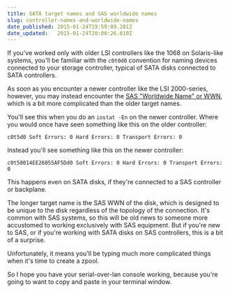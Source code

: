 ```yaml
---
title: SATA target names and SAS worldwide names
slug: controller-names-and-worldwide-names
date_published: 2015-01-24T19:59:09.281Z
date_updated:   2015-01-24T20:00:26.010Z
---
```


If you've worked only with older LSI controllers like the 1068 on Solaris-like systems, you'll be familiar with the `c0t0d0` convention for naming devices connected to your storage controller, typical of SATA disks connected to SATA controllers.

As soon as you encounter a newer controller like the LSI 2000-series, however, you may instead encounter the [SAS "Worldwide Name" or WWN](http://en.wikipedia.org/wiki/World_Wide_Name), which is a bit more complicated than the older target names.

You'll see this when you do an `iostat -En` on the newer controller. Where you would once have seen something like this on the older controller:
```
c0t5d0 Soft Errors: 0 Hard Errors: 0 Transport Errors: 0 
```
Instead you'll see something like this on the newer controller:
```
c0t50014EE26055AF5Dd0 Soft Errors: 0 Hard Errors: 0 Transport Errors: 0 
```
This happens even on SATA disks, if they're connected to a SAS controller or backplane.

The longer target name is the SAS WWN of the disk, which is designed to be unique to the disk regardless of the topology of the connection. It's common with SAS systems, so this will be old news to someone more accustomed to working exclusively with SAS equipment. But if you're new to SAS, or if you're working with SATA disks on SAS controllers, this is a bit of a surprise.

Unfortunately, it means you'll be typing much more complicated things when it's time to create a zpool. 

So I hope you have your serial-over-lan console working, because you're going to want to copy and paste in your terminal window.
